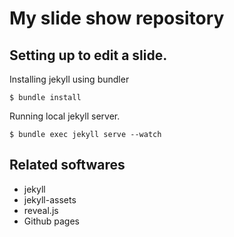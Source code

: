 # My slide show repository

## Setting up to edit a slide.

Installing jekyll using bundler

```
$ bundle install
```

Running local jekyll server.

```
$ bundle exec jekyll serve --watch
```

## Related softwares

* jekyll
* jekyll-assets
* reveal.js
* Github pages





